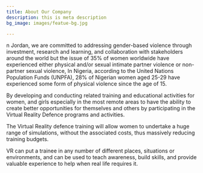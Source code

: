 ```yaml
---
title: About Our Company
description: this is meta description
bg_image: images/featue-bg.jpg

---
```

n Jordan, we are committed to addressing gender-based violence through investment, research and learning, and collaboration with stakeholders around the world but the issue of 35% of women worldwide have experienced either physical and/or sexual intimate partner violence or non-partner sexual violence, In Nigeria, according to the United Nations Population Funds (UNPFA), 28% of Nigerian women aged 25-29 have experienced some form of physical violence since the age of 15.

By developing and conducting related training and educational activities for women, and girls especially in the most remote areas to have the ability to create better opportunities for themselves and others by participating in the Virtual Reality Defence programs and activities.

The Virtual Reality defence training will allow women to undertake a huge range of simulations, without the associated costs, thus massively reducing training budgets.

VR can put a trainee in any number of different places, situations or environments, and can be used to teach awareness, build skills, and provide valuable experience to help when real life requires it.
